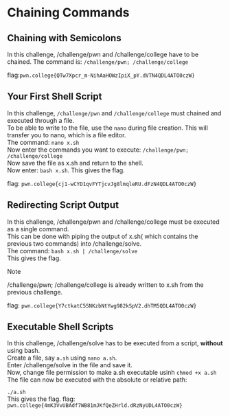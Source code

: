 # Chaining Commands 

## Chaining with Semicolons
In this challenge, /challenge/pwn and /challenge/college have to be chained.
The command is: `/challenge/pwn; /challenge/college`  

flag:`pwn.college{QTw7Xpcr_m-NihAaHOWzIpiX_pY.dVTN4QDL4ATO0czW}`

## Your First Shell Script  
In this challenge, `/challenge/pwn` and `/challenge/college` must chained and executed through a file.  
To be able to write to the file, use the `nano` during file creation. This will transfer you to nano, which is a file editor.  
The command: `nano x.sh`  
Now enter the commands you want to execute: `/challenge/pwn; /challenge/college`  
Now save the file as x.sh and return to the shell.  
Now enter: `bash x.sh`. This gives the flag. 

flag: `pwn.college{cj1-wCYD1qvFYTjcvJg8lmqleRU.dFzN4QDL4ATO0czW}`

## Redirecting Script Output 
In this challenge, /challenge/pwn and /challenge/college must be executed as a single command.  
This can be done with piping the output of x.sh( which contains the previous two commands) into /challenge/solve.  
The command: `bash x.sh | /challenge/solve`  
This gives the flag.  
>[!NOTE]
>/challenge/pwn; /challenge/college is already written to x.sh from the previous challenge.

flag: `pwn.college{Y7ctkatC5SNKzbNtYwg982kSpV2.dhTM5QDL4ATO0czW}`

## Executable Shell Scripts  
In this challenge, /challenge/solve has to be executed from a script, **without** using bash.  
Create a file, say `a.sh` using `nano a.sh`.  
Enter /challenge/solve in the file and save it.  
Now, change file permission to make a.sh executable usinh `chmod +x a.sh`  
The file can now be executed with the absolute or relative path: 

`./a.sh`  
This gives the flag.
flag: `pwn.college{4mK3VvUBAdf7WB81mJKfQeZHrld.dRzNyUDL4ATO0czW}`
